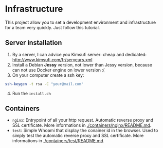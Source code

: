 # Infrastructure

This project allow you to set a development environment and infrastructure for a team very quickly. Just follow this tutorial.

## Server installation

1. By a server, I can advice you  Kimsufi server: cheap and dedicated: http://www.kimsufi.com/fr/serveurs.xml
2. Install a Debian **Jessy** version, not lower than Jessy version, because can not use Docker engine on lower version :(
3. On your computer create a ssh key:
```bash
ssh-keygen -t rsa -C "your@mail.com"
```
4. Run the `install.sh`


## Containers

* `nginx`: Entrypoint of all your http request. Automatic reverse proxy and SSL
certificate. More informations in [./containers/nginx/README.md](README.md).
* `test`: Simple Whoami that display the conainer id in the browser. Used to simply
test the automatic reverse proxy and SSL certificate. More informations in
[./containers/test/README.md](README.md).
